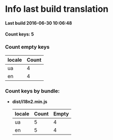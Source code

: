 # Info last build translation 

#### Last build 2016-06-30 10:06:48 

#### Count keys: 5 


### Count empty keys 
 locale        | Count 
--------------|-------------
 ua           | 4 
 en           | 4 

### Count keys by bundle: 

 * **dist/i18n2.min.js**

     locale        | Count       |  Empty
    --------------|-------------|-------------
     ua           | 5 | 4 
     en           | 5 | 4 

